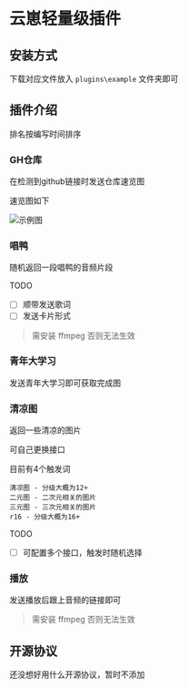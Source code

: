 # 云崽轻量级插件

## 安装方式

下载对应文件放入 `plugins\example` 文件夹即可

## 插件介绍

排名按编写时间排序

### GH仓库

在检测到github链接时发送仓库速览图

速览图如下

![示例图](https://opengraph.githubassets.com/xiaotian/xiaotian2333/yunzai-plugins-Single-file)

### 唱鸭

随机返回一段唱鸭的音频片段

TODO

- [ ] 顺带发送歌词
- [ ] 发送卡片形式

> 需安装 ffmpeg 否则无法生效

### 青年大学习

发送青年大学习即可获取完成图

### 清凉图

返回一些清凉的图片

可自己更换接口

目前有4个触发词

``` 触发词
清凉图 - 分级大概为12+
二元图 - 二次元相关的图片
三元图 - 三次元相关的图片
r16 - 分级大概为16+
```

TODO

- [ ] 可配置多个接口，触发时随机选择

### 播放

发送播放后跟上音频的链接即可

> 需安装 ffmpeg 否则无法生效

## 开源协议

还没想好用什么开源协议，暂时不添加